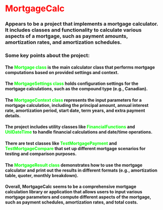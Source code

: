 # <span style="color:#FF0000;">MortgageCalc </span>
### Appears to be a project that implements a mortgage calculator. It includes classes and functionality to calculate various aspects of a mortgage, such as payment amounts, amortization rates, and amortization schedules.
### Some key points about the project: <br/>
#### The <span style="color:#00FF00;">Mortgage class</span> is the main calculator class that performs mortgage computations based on provided settings and context.<br/>
#### The <span style="color:#00FF00;">MortgageSettings class</span> holds configuration settings for the mortgage calculations, such as the compound type (e.g., Canadian).<br/>
#### The <span style="color:#00FF00;">MortgageContext class</span> represents the input parameters for a mortgage calculation, including the principal amount, annual interest rate, amortization period, start date, term years, and extra payment details.<br/>
#### The project includes utility classes like <span style="color:#00FF00;">FinancialFunctions</span> and <span style="color:#00FF00;">UtilDateTime</span> to handle financial calculations and date/time operations.<br/>
#### There are test classes like <span style="color:#00FF00;">TestMortgagePayment</span> and <span style="color:#00FF00;">TestMortgageCompare</span> that set up different mortgage scenarios for testing and comparison purposes.<br/>
#### The <span style="color:#00FF00;">MortgageResult class</span> demonstrates how to use the mortgage calculator and print out the results in different formats (e.g., amortization table, quoter, monthly breakdown).<br/>
#### Overall, MortgageCalc seems to be a comprehensive mortgage calculation library or application that allows users to input various mortgage parameters and compute different aspects of the mortgage, such as payment schedules, amortization rates, and total costs.<br/>
